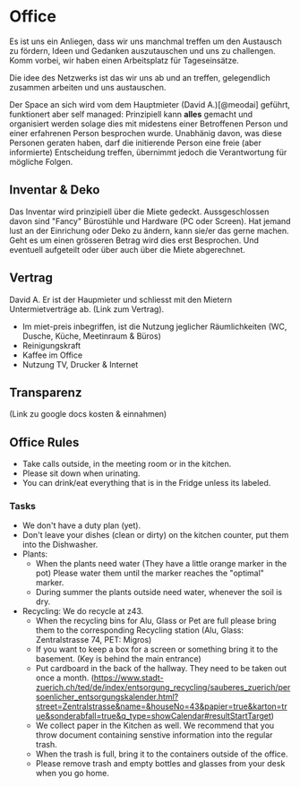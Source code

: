 
# Office

Es ist uns ein Anliegen, dass wir uns manchmal treffen um den Austausch zu fördern, Ideen und Gedanken auszutauschen und uns zu challengen. Komm vorbei, wir haben einen Arbeitsplatz für Tageseinsätze.

Die idee des Netzwerks ist das wir uns ab und an treffen, gelegendlich zusammen arbeiten und uns austauschen. 

Der Space an sich wird vom dem Hauptmieter (David A.)[@meodai] geführt, funktionert aber self managed: Prinzipiell kann **alles** gemacht und organisiert werden solage dies mit midestens einer Betroffenen Person und einer erfahrenen Person besprochen wurde. Unabhänig davon, was diese Personen geraten haben, darf die initierende Person eine freie (aber informierte) Entscheidung treffen, übernimmt jedoch die Verantwortung für mögliche Folgen.

## Inventar & Deko

Das Inventar wird prinzipiell über die Miete gedeckt. Aussgeschlossen davon sind "Fancy" Bürostühle und Hardware (PC oder Screen). Hat jemand lust an der Einrichung oder Deko zu ändern, kann sie/er das gerne machen. Geht es um einen grösseren Betrag wird dies erst Besprochen. Und eventuell aufgeteilt oder über auch über die Miete abgerechnet.

## Vertrag
David A. Er ist der Haupmieter und schliesst mit den Mietern Untermietverträge ab.
(Link zum Vertrag).

- Im miet-preis inbegriffen, ist die Nutzung jeglicher Räumlichkeiten (WC, Dusche, Küche, Meetinraum & Büros)
- Reinigungskraft
- Kaffee im Office
- Nutzung TV, Drucker & Internet 

## Transparenz
(Link zu google docs kosten & einnahmen)

## Office Rules

- Take calls outside, in the meeting room or in the kitchen.
- Please sit down when urinating.
- You can drink/eat everything that is in the Fridge unless its labeled.

### Tasks

- We don't have a duty plan (yet).
- Don't leave your dishes (clean or dirty) on the kitchen counter, put them into the Dishwasher.
- Plants:
  - When the plants need water (They have a little orange marker in the pot) Please water them until the marker reaches the "optimal" marker.
  - During summer the plants outside need water, whenever the soil is dry.
- Recycling: We do recycle at z43.
  - When the recycling bins for Alu, Glass or Pet are full please bring them to the corresponding Recycling station (Alu, Glass: Zentralstrasse 74, PET: Migros)
  - If you want to keep a box for a screen or something bring it to the basement. (Key is behind the main entrance)
  - Put cardboard in the back of the hallway. They need to be taken out once a month. (https://www.stadt-zuerich.ch/ted/de/index/entsorgung_recycling/sauberes_zuerich/persoenlicher_entsorgungskalender.html?street=Zentralstrasse&name=&houseNo=43&papier=true&karton=true&sonderabfall=true&q_type=showCalendar#resultStartTarget)
  - We collect paper in the Kitchen as well. We recommend that you throw document containing senstive information into the regular trash.
  - When the trash is full, bring it to the containers outside of the office.
  - Please remove trash and empty bottles and glasses from your desk when you go home.
 
